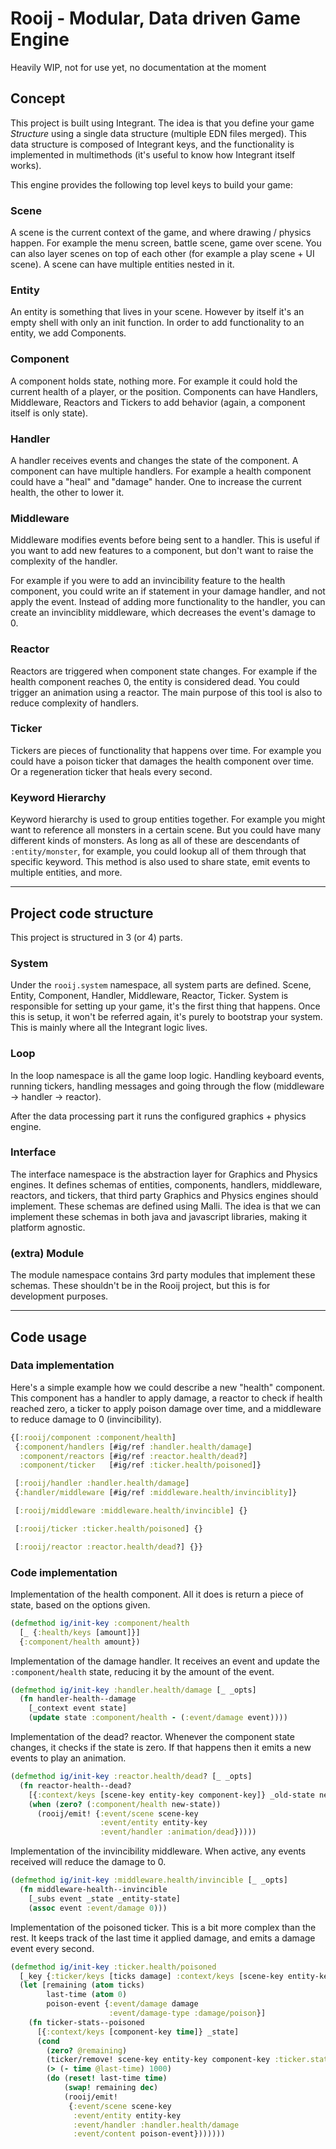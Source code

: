 # Rooij - Modular, Data driven Game Engine

Heavily WIP, not for use yet, no documentation at the moment

## Concept

This project is built using Integrant. The idea is that you define your game
*Structure* using a single data structure (multiple EDN files merged). This data
structure is composed of Integrant keys, and the functionality is implemented in
multimethods (it's useful to know how Integrant itself works).

This engine provides the following top level keys to build your game:

### Scene

A scene is the current context of the game, and where drawing / physics happen.
For example the menu screen, battle scene, game over scene. You can also layer
scenes on top of each other (for example a play scene + UI scene). A scene can
have multiple entities nested in it.

### Entity

An entity is something that lives in your scene. However by itself it's an empty
shell with only an init function. In order to add functionality to an entity, we
add Components.

### Component

A component holds state, nothing more. For example it could hold the current
health of a player, or the position. Components can have Handlers, Middleware,
Reactors and Tickers to add behavior (again, a component itself is only state).


### Handler

A handler receives events and changes the state of the component. A component
can have multiple handlers. For example a health component could have a "heal"
and "damage" hander. One to increase the current health, the other to lower it.

### Middleware

Middleware modifies events before being sent to a handler. This is useful if you
want to add new features to a component, but don't want to raise the complexity
of the handler.

For example if you were to add an invincibility feature to the
health component, you could write an if statement in your damage handler, and
not apply the event. Instead of adding more functionality to the handler, you
can create an invinciblity middleware, which decreases the event's damage to 0.

### Reactor

Reactors are triggered when component state changes. For example if the health
component reaches 0, the entity is considered dead. You could trigger an
animation using a reactor. The main purpose of this tool is also to reduce
complexity of handlers.

### Ticker

Tickers are pieces of functionality that happens over time. For example you
could have a poison ticker that damages the health component over time. Or a
regeneration ticker that heals every second.

### Keyword Hierarchy

Keyword hierarchy is used to group entities together. For example you might want
to reference all monsters in a certain scene. But you could have many different
kinds of monsters. As long as all of these are descendants of `:entity/monster`,
for example, you could lookup all of them through that specific keyword. This
method is also used to share state, emit events to multiple entities, and more.

---

## Project code structure

This project is structured in 3 (or 4) parts.

### System

Under the `rooij.system` namespace, all system parts are defined. Scene, Entity,
Component, Handler, Middleware, Reactor, Ticker. System is responsible for
setting up your game, it's the first thing that happens. Once this is setup, it
won't be referred again, it's purely to bootstrap your system. This is mainly
where all the Integrant logic lives.


### Loop

In the loop namespace is all the game loop logic. Handling keyboard events,
running tickers, handling messages and going through the flow (middleware ->
handler -> reactor).

After the data processing part it runs the configured graphics + physics engine.

### Interface

The interface namespace is the abstraction layer for Graphics and Physics
engines. It defines schemas of entities, components, handlers, middleware,
reactors, and tickers, that third party Graphics and Physics engines should
implement. These schemas are defined using Malli. The idea is that we can
implement these schemas in both java and javascript libraries, making it
platform agnostic.

### (extra) Module

The module namespace contains 3rd party modules that implement these schemas.
These shouldn't be in the Rooij project, but this is for development purposes.

---

## Code usage

### Data implementation

Here's a simple example how we could describe a new "health" component. This
component has a handler to apply damage, a reactor to check if health reached
zero, a ticker to apply poison damage over time, and a middleware to reduce
damage to 0 (invincibility).

``` clojure
{[:rooij/component :component/health]
 {:component/handlers [#ig/ref :handler.health/damage]
  :component/reactors [#ig/ref :reactor.health/dead?]
  :component/ticker   [#ig/ref :ticker.health/poisoned]}

 [:rooij/handler :handler.health/damage]
 {:handler/middleware [#ig/ref :middleware.health/invinciblity]}

 [:rooij/middleware :middleware.health/invincible] {}

 [:rooij/ticker :ticker.health/poisoned] {}

 [:rooij/reactor :reactor.health/dead?] {}}
```

### Code implementation

Implementation of the health component. All it does is return a piece of state,
based on the options given.

``` clojure
(defmethod ig/init-key :component/health
  [_ {:health/keys [amount]}]
  {:component/health amount})
```


Implementation of the damage handler. It receives an event and update the
`:component/health` state, reducing it by the amount of the event.

``` clojure
(defmethod ig/init-key :handler.health/damage [_ _opts]
  (fn handler-health--damage
    [_context event state]
    (update state :component/health - (:event/damage event))))
```

Implementation of the dead? reactor. Whenever the component state changes, it
checks if the state is zero. If that happens then it emits a new events to play
an animation.

``` clojure
(defmethod ig/init-key :reactor.health/dead? [_ _opts]
  (fn reactor-health--dead?
    [{:context/keys [scene-key entity-key component-key]} _old-state new-state]
    (when (zero? (:component/health new-state))
      (rooij/emit! {:event/scene scene-key
                    :event/entity entity-key
                    :event/handler :animation/dead}))))
```

Implementation of the invincibility middleware. When active, any events received
will reduce the damage to 0.

``` clojure
(defmethod ig/init-key :middleware.health/invincible [_ _opts]
  (fn middleware-health--invincible
    [_subs event _state _entity-state]
    (assoc event :event/damage 0)))

```

Implementation of the poisoned ticker. This is a bit more complex than the rest.
It keeps track of the last time it applied damage, and emits a damage event
every second.

``` clojure
(defmethod ig/init-key :ticker.health/poisoned
  [_key {:ticker/keys [ticks damage] :context/keys [scene-key entity-key]}]
  (let [remaining (atom ticks)
        last-time (atom 0)
        poison-event {:event/damage damage
                      :event/damage-type :damage/poison}]
    (fn ticker-stats--poisoned
      [{:context/keys [component-key time]} _state]
      (cond
        (zero? @remaining)
        (ticker/remove! scene-key entity-key component-key :ticker.stats/poisoned)
        (> (- time @last-time) 1000)
        (do (reset! last-time time)
            (swap! remaining dec)
            (rooij/emit!
             {:event/scene scene-key
              :event/entity entity-key
              :event/handler :handler.health/damage
              :event/content poison-event}))))))
```
